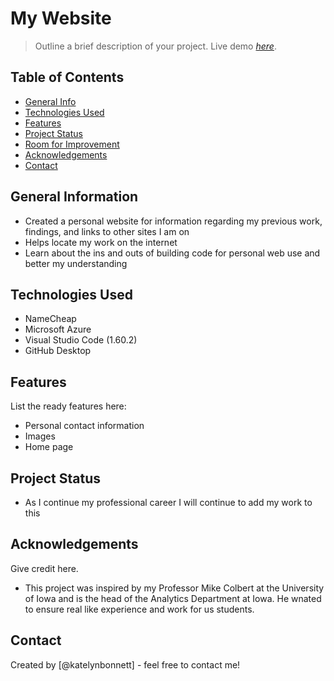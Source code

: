 
# My Website
> Outline a brief description of your project.
> Live demo [_here_](https://www.example.com). <!-- If you have the project hosted somewhere, include the link here. -->

## Table of Contents
* [General Info](#general-information)
* [Technologies Used](#technologies-used)
* [Features](#features)
* [Project Status](#project-status)
* [Room for Improvement](#room-for-improvement)
* [Acknowledgements](#acknowledgements)
* [Contact](#contact)
<!-- * [License](#license) -->


## General Information
- Created a personal website for information regarding my previous work, findings, and links to other sites I am on
- Helps locate my work on the internet 
- Learn about the ins and outs of building code for personal web use and better my understanding 
<!-- You don't have to answer all the questions - just the ones relevant to your project. -->


## Technologies Used
- NameCheap
- Microsoft Azure 
- Visual Studio Code (1.60.2)
- GitHub Desktop 


## Features
List the ready features here:
- Personal contact information 
- Images 
- Home page 

## Project Status 
- As I continue my professional career I will continue to add my work to this

## Acknowledgements
Give credit here.
- This project was inspired by my Professor Mike Colbert at the University of Iowa and is the head of the Analytics Department at Iowa. He wnated to ensure real like experience and work for us students. 



## Contact
Created by [@katelynbonnett] - feel free to contact me!


<!-- Optional -->
<!-- ## License -->
<!-- This project is open source and available under the [... License](). -->

<!-- You don't have to include all sections - just the one's relevant to your project -->
